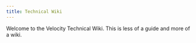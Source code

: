 ```yaml
---
title: Technical Wiki
---
```


Welcome to the Velocity Technical Wiki. This is less of a guide and more
of a wiki.